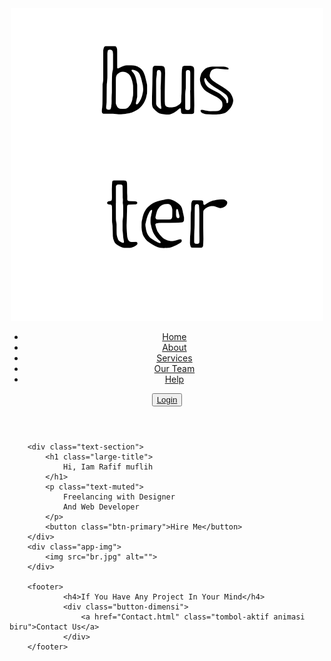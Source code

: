 <!DOCTYPE html>
<html lang="en" dir="ltr">
<head>
    <meta charset="UTF-8">
    <meta name="viewport" content="width=device-width, initial-scale=1">
    <title>Website Saya</title>
    <link rel="stylesheet" href="style.css">
</head>
<body>
    <header>
        <div class="container">
            <nav>
                <div class="nav-brand">
                    <img class="logo" src="logo.png" alt="logo">
                </div>
                <div class="nav-items">
                    <ul class="nav-links">
                        <li><a href="#" class="nav-link active">Home</a></li>
                        <li><a href="#" class="nav-link">About</a></li>
                        <li><a href="#" class="nav-link">Services</a></li>
                        <li><a href="#" class="nav-link">Our Team</a></li>
                        <li><a href="#" class="nav-link">Help</a></li>
                    </ul>
                    <button class="btn-secondary">
                        <a href="Login.html" class="login">Login</a>
                    </button>
                </div>
            </nav>
        </div>
    </header>

        <div class="text-section">
            <h1 class="large-title">
                Hi, Iam Rafif muflih
            </h1>
            <p class="text-muted">
                Freelancing with Designer
                And Web Developer
            </p>
            <button class="btn-primary">Hire Me</button>
        </div>
        <div class="app-img">
            <img src="br.jpg" alt="">
        </div>

        <footer>
                <h4>If You Have Any Project In Your Mind</h4>
                <div class="button-dimensi">
                    <a href="Contact.html" class="tombol-aktif animasi biru">Contact Us</a>
                </div>
        </footer>
</body>
</html>

